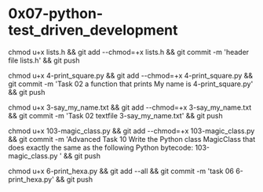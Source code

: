 # 0x07-python-test_driven_development

chmod u+x lists.h && git add --chmod=+x lists.h && git commit -m 'header file lists.h' && git push

chmod u+x 4-print_square.py && git add --chmod=+x 4-print_square.py && git commit -m 'Task 02 a function that prints My name is <first name> <last name> 4-print_square.py' && git push


chmod u+x 3-say_my_name.txt && git add --chmod=+x 3-say_my_name.txt && git commit -m 'Task 02 textfile 3-say_my_name.txt' && git push



chmod u+x 103-magic_class.py  && git add --chmod=+x 103-magic_class.py  && git commit -m 'Advanced Task 10 Write the Python class MagicClass that does exactly the same as the following Python bytecode: 103-magic_class.py ' && git push

chmod u+x 6-print_hexa.py && git add --all && git commit -m 'task 06 6-print_hexa.py' && git push
